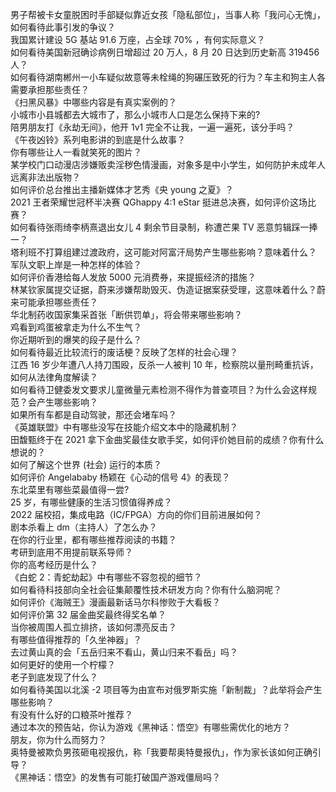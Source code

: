 男子帮被卡女童脱困时手部疑似靠近女孩「隐私部位」，当事人称「我问心无愧」，如何看待此事引发的争议？  
我国累计建设 5G 基站 91.6 万座，占全球 70% ，有何实际意义？  
如何看待美国新冠确诊病例日增超过 20 万人，8 月 20 日达到历史新高 319456 人？  
如何看待湖南郴州一小车疑似故意等未栓绳的狗碾压致死的行为？车主和狗主人各需要承担那些责任？  
《扫黑风暴》中哪些内容是有真实案例的？  
小城市小县城都去大城市了，那么小城市人口是怎么保持下来的?  
陪男朋友打《永劫无间》，他开 1v1 完全不让我，一遍一遍死，该分手吗？  
《午夜凶铃》系列电影讲的到底是什么故事？  
你有哪些让人一看就笑死的图片？  
某学校门口动漫店涉嫌贩卖淫秽色情漫画，对象多是中小学生，如何防护未成年人远离非法出版物？  
如何评价总台推出主播新媒体才艺秀《央 young 之夏》？  
2021 王者荣耀世冠杯半决赛 QGhappy 4:1 eStar 挺进总决赛，如何评价这场比赛？  
如何看待张雨绮李柄熹退出女儿 4 剩余节目录制，称遭芒果 TV 恶意剪辑踩一捧一？  
塔利班不打算组建过渡政府，这可能对阿富汗局势产生哪些影响？意味着什么？  
军队文职上岸是一种怎样的体验？  
如何评价香港给每人发放 5000 元消费券，来提振经济的措施？  
林某钦家属提交证据，蔚来涉嫌帮助毁灭、伪造证据案获受理，这意味着什么？蔚来可能承担哪些责任？  
华北制药收国家集采首张「断供罚单」，将会带来哪些影响？  
鸡看到鸡蛋被拿走为什么不生气？  
你近期听到的爆笑的段子是什么？  
如何看待最近比较流行的废话梗？反映了怎样的社会心理？  
江西 16 岁少年遭八人持刀围殴，反杀一人被判 10 年，检察院以量刑畸重抗诉，如何从法律角度解读？  
如何看待卫健委发文要求儿童微量元素检测不得作为普查项目？为什么会这样规范？会产生哪些影响？  
如果所有车都是自动驾驶，那还会堵车吗？  
《英雄联盟》中有哪些没写在技能介绍文本中的隐藏机制？  
田馥甄终于在 2021 拿下金曲奖最佳女歌手奖，如何评价她目前的成绩？你有什么想说的？  
如何了解这个世界 (社会) 运行的本质？  
如何评价 Angelababy 杨颖在《心动的信号 4》的表现？  
东北菜里有哪些菜最值得一尝?  
25 岁，有哪些健康的生活习惯值得养成？  
2022 届校招，集成电路（IC/FPGA）方向的你们目前进展如何？  
剧本杀看上 dm（主持人）了怎么办？  
在你的行业里，都有哪些推荐阅读的书籍？  
考研到底用不用提前联系导师？  
你的高考经历是什么？  
《白蛇 2：青蛇劫起》中有哪些不容忽视的细节？  
如何看待科技部向全社会征集颠覆性技术研发方向？你有什么脑洞呢？  
如何评价《海贼王》漫画最新话马尔科惨败于大看板？  
如何评价第 32 届金曲奖最终得奖名单？  
当你被周围人孤立排挤，该如何漂亮反击？  
有哪些值得推荐的「久坐神器」？  
去过黄山真的会「五岳归来不看山，黄山归来不看岳」吗？  
如何更好的使用一个柠檬？  
老子到底发现了什么？  
如何看待美国以北溪 -2 项目等为由宣布对俄罗斯实施「新制裁」？此举将会产生哪些影响？  
有没有什么好的口粮茶叶推荐？  
通过本次的预告站，你认为游戏《黑神话：悟空》有哪些需优化的地方？  
朋友，你为什么而努力？  
奥特曼被欺负男孩砸电视报仇，称「我要帮奥特曼报仇」，作为家长该如何正确引导？  
《黑神话：悟空》的发售有可能打破国产游戏僵局吗？  
